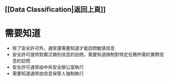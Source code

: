 ## [[Data Classification|返回上頁]]
# 需要知道
- 除了安全許可外，通常還需要知道才能訪問敏感信息
- 安全許可提供對廣泛類別信息的訪問，需要知道限制對特定任務所需的實際信息的訪問
- 安全許可通常由中央安全辦公室執行
- 需要知道通常由信息保管人強制執行